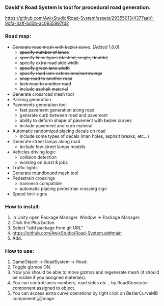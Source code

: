 ### David's Road System is tool for procedural road generation.

https://github.com/AwixStudio/Road-System/assets/29355013/4377aab1-9dfa-4aff-bd0b-ac0935997fd2

### Road map:
- ~~Generate road mesh with bezier curve~~. (Added 1.0.0)
  - ~~specify number of lanes~~
  - ~~specify lines types (dashed, single, double)~~
  - ~~specify extra road side width~~
  - ~~specify green lane width~~
  - ~~specify road lane extensions/narrowings~~
  - ~~snap road to another road~~
  - ~~lock road to another road~~
  - ~~include asphalt material~~
- Generate crossroad mesh tool
- Parking generation 
- Pavements generation tool
  - fast pavement generation along road
  - generate curb between road and pavement
  - ability to deform shape of pavement with bezier curves
  - include pavement and curb mateiral
- Automatic randomized placing decals on road
  - include some types of decals (man holes, asphalt breaks, etc...)
- Generate street lamps along road
   - include few street lamps models
- Vehicles driving logic
   - collision detection
   - working on burst & jobs
- Traffic lights
- Generate roundbound mesh tool
- Pedestrain crossings
  - navmesh compatible
  - automatic placing pedestrian crossing sign
- Speed limit signs


### How to install:
1. In Unity open Package Manager. Window -> Package Manager.
2. Click the Plus button.
3. Select "add package from git URL"
4. https://github.com/AwixStudio/Road-System.git#main
5. Add.

### How to use:
1. GameObject -> RoadSystem -> Road.
2. Toggle gizmos ON.
3. Now you should be able to move gizmos and regenerate mesh (it should be visible if you assigned materials).
4. You can control lanes numbers, road sides etc... by RoadGenerator component assigned to object.
5. You can access extra curve operations by right click on BezierCurveMB component.![image](https://github.com/AwixStudio/Road-System/assets/29355013/b4bd17ca-2853-4aa4-b307-df56b7d2c4f6)

